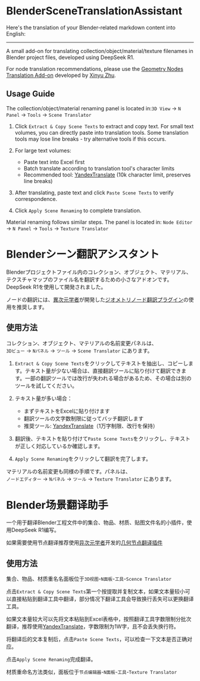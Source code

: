 # BlenderSceneTranslationAssistant

Here's the translation of your Blender-related markdown content into English:

---

A small add-on for translating collection/object/material/texture filenames in Blender project files, developed using DeepSeek R1.

For node translation recommendations, please use the [Geometry Nodes Translation Add-on](https://www.bilibili.com/video/BV1An4y1979Q/) developed by [Xinyu Zhu](https://afdian.com/a/ycyxz).

## Usage Guide

The collection/object/material renaming panel is located in:`3D View` → `N Panel` → `Tools` → `Scene Translator`

1. Click `Extract & Copy Scene Texts` to extract and copy text. For small text volumes, you can directly paste into translation tools. Some translation tools may lose line breaks - try alternative tools if this occurs.
2. For large text volumes:

   - Paste text into Excel first
   - Batch translate according to translation tool's character limits
   - Recommended tool: [YandexTranslate](https://translate.yandex.com) (10k character limit, preserves line breaks)
3. After translating, paste text and click `Paste Scene Texts` to verify correspondence.
4. Click `Apply Scene Renaming` to complete translation.

Material renaming follows similar steps. The panel is located in:
`Node Editor` → `N Panel` → `Tools` → `Texture Translator`



# Blenderシーン翻訳アシスタント

Blenderプロジェクトファイル内のコレクション、オブジェクト、マテリアル、テクスチャマップのファイル名を翻訳するための小さなアドオンです。DeepSeek R1を使用して開発されました。

ノードの翻訳には、[異次元学者](https://afdian.com/a/ycyxz)が開発した[ジオメトリノード翻訳プラグイン](https://www.bilibili.com/video/BV1An4y1979Q/)の使用を推奨します。

## 使用方法

コレクション、オブジェクト、マテリアルの名前変更パネルは、  
`3Dビュー` → `Nパネル` → `ツール` → `Scene Translator` にあります。

1. `Extract & Copy Scene Texts`をクリックしてテキストを抽出し、コピーします。テキスト量が少ない場合は、直接翻訳ツールに貼り付けて翻訳できます。一部の翻訳ツールでは改行が失われる場合があるため、その場合は別のツールを試してください。

2. テキスト量が多い場合：  
   - まずテキストをExcelに貼り付けます  
   - 翻訳ツールの文字数制限に従ってバッチ翻訳します  
   - 推奨ツール: [YandexTranslate](https://translate.yandex.com)（1万字制限、改行を保持）

3. 翻訳後、テキストを貼り付けて`Paste Scene Texts`をクリックし、テキストが正しく対応しているか確認します。

4. `Apply Scene Renaming`をクリックして翻訳を完了します。

マテリアルの名前変更も同様の手順です。パネルは、  
`ノードエディター` → `Nパネル` → `ツール` → `Texture Translator` にあります。




# Blender场景翻译助手

一个用于翻译Blender工程文件中的集合、物品、材质、贴图文件名的小插件，使用DeepSeek R1编写。

如果需要使用节点翻译推荐使用[异次元学者](https://afdian.com/a/ycyxz)开发的[几何节点翻译插件](https://www.bilibili.com/video/BV1An4y1979Q/)

## 使用方法

集合、物品、材质重名名面板位于`3D视图`-`N面板`-`工具`-`Scence Translator`

点击`Extract & Copy Scene Texts`第一个按提取并复制文本，如果文本量较小可以直接粘贴到翻译工具中翻译，部分情况下翻译工具会导致换行丢失可以更换翻译工具。

如果文本量较大可以先将文本粘贴到Excel表格中，按照翻译工具字数限制分批次翻译，推荐使用[YandexTranslate](https://translate.yandex.com)，字数限制为1W字，且不会丢失换行符。

将翻译后的文本复制后，点击`Paste Scene Texts`，可以检查一下文本是否正确对应。

点击`Apply Scene Renaming`完成翻译。

材质重命名方法类似，面板位于`节点编辑器`-`N面板`-`工具`-`Texture Translator`
